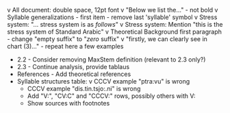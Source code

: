 v All document: double space, 12pt font
v "Below we list the..." - not bold
v Syllable generalizations - first item - remove last 'syllable' symbol
v Stress system: "... stress system is as _follows_"
v Stress system: Mention "this is the stress system of Standard Arabic"
v Theoretical Background first paragraph - change "empty suffix" to "_zero_ suffix"
v "firstly, we can clearly see in chart (3)..." - repeat here a few examples
- 2.2 - Consider removing MaxStem definition (relevant to 2.3 only?)
- 2.3 - Continue analysis, provide tablaus
- References - Add theoretical references
- Syllable structures table:
  v CCCV example "ptra:vu" is wrong
  - CCCV example "dis.tin.tsjo:.ni" is wrong
  - Add "V:", "CV:C" and "CCCV:" rows, possibly others with V:
  - Show sources with footnotes
